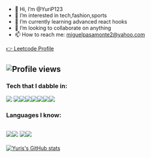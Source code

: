 - 👋 Hi, I’m @YuriP123
- 👀 I’m interested in tech,fashion,sports
- 🌱 I’m currently learning advanced react hooks
- 💞️ I’m looking to collaborate on anything
- 📫 How to reach me: miguelpasamonte2@yahoo.com

[👉 Leetcode Profile](https://leetcode.com/YuriP123/)

![Profile views](https://gpvc.arturio.dev/YuriP123)
---
### Tech that I dabble in:
<img src = "https://img.shields.io/badge/-HTML5-E34F26?style=flat&logo=html5&logoColor=white"> <img src = "https://img.shields.io/badge/-CSS3-1572B6?style=flat&logo=css3&logoColor=white"><img src="https://img.shields.io/badge/-Sass-cc6699?style=flat&logo=sass&logoColor=ffffff"><img src="https://img.shields.io/badge/-React-000000?style=flat&logo=react&logoColor=00c8ff"><img src="https://img.shields.io/badge/-Node.js-3C873A?style=flat&logo=Node.js&logoColor=white"><img src="http://img.shields.io/badge/-Git-F1502F?style=flat&logo=git&logoColor=FFFFFF"><img src="http://img.shields.io/badge/-Github-000000?style=flat&logo=github&logoColor=FFFFFF"><img src="http://img.shields.io/badge/-VS%20Code-007ACC?style=flat&logo=visual%20studio%20code&logoColor=white">

### Languages I know:
<img src="http://img.shields.io/badge/-Java-F89820?style=flat&logo=java&logoColor=white"><img src="https://img.shields.io/badge/-C%20&%20C++-659ad2?style=flat&logo=c%2B%2B&logoColor=ffffff"> <img src="https://img.shields.io/badge/-Python-black?style=flat&logo=python&logoColor=white"><img src="https://img.shields.io/badge/-JavaScript-eed718?style=flat&logo=javascript&logoColor=ffffff">
---
[![Yuris's GitHub stats](https://github-readme-stats.vercel.app/api?username=YuriP123&theme=tokyonight)](https://github.com/anuraghazra/github-readme-stats)

<!---
YuriP123/YuriP123 is a ✨ special ✨ repository because its `README.md` (this file) appears on your GitHub profile.
You can click the Preview link to take a look at your changes.
--->
